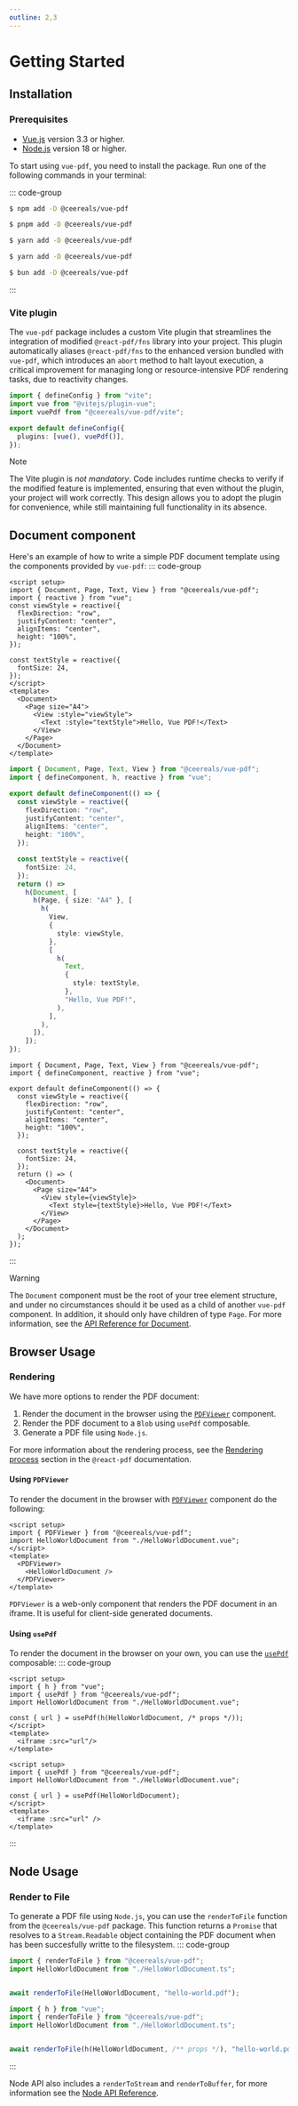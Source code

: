 ```yaml
---
outline: 2,3
---
```

# Getting Started

## Installation

### Prerequisites

- [Vue.js](https://vuejs.org/) version 3.3 or higher.
- [Node.js](https://nodejs.org/) version 18 or higher.

To start using `vue-pdf`, you need to install the package. Run one of the following commands in your terminal:

::: code-group

```sh [npm]
$ npm add -D @ceereals/vue-pdf
```

```sh [pnpm]
$ pnpm add -D @ceereals/vue-pdf
```

```sh [yarn]
$ yarn add -D @ceereals/vue-pdf
```

```sh [yarn (pnp)]
$ yarn add -D @ceereals/vue-pdf
```

```sh [bun]
$ bun add -D @ceereals/vue-pdf
```

:::

### Vite plugin

The `vue-pdf` package includes a custom Vite plugin that streamlines the integration of modified `@react-pdf/fns` library into your project. This plugin automatically aliases `@react-pdf/fns` to the enhanced version bundled with `vue-pdf`, which introduces an `abort` method to halt layout execution, a critical improvement for managing long or resource-intensive PDF rendering tasks, due to reactivity changes.

```ts [vite.config.ts]
import { defineConfig } from "vite";
import vue from "@vitejs/plugin-vue";
import vuePdf from "@ceereals/vue-pdf/vite";

export default defineConfig({
  plugins: [vue(), vuePdf()],
});
```

> [!NOTE]
> The Vite plugin is *not mandatory*. Code includes runtime checks to verify if the modified feature is implemented, ensuring that even without the plugin, your project will work correctly. This design allows you to adopt the plugin for convenience, while still maintaining full functionality in its absence.

## Document component

Here's an example of how to write a simple PDF document template using the components provided by `vue-pdf`:
::: code-group

```vue [HelloWorldDocument.vue]
<script setup>
import { Document, Page, Text, View } from "@ceereals/vue-pdf";
import { reactive } from "vue";
const viewStyle = reactive({
  flexDirection: "row",
  justifyContent: "center",
  alignItems: "center",
  height: "100%",
});

const textStyle = reactive({
  fontSize: 24,
});
</script>
<template>
  <Document>
    <Page size="A4">
      <View :style="viewStyle">
        <Text :style="textStyle">Hello, Vue PDF!</Text>
      </View>
    </Page>
  </Document>
</template>
```

```ts [HelloWorldDocument.ts]
import { Document, Page, Text, View } from "@ceereals/vue-pdf";
import { defineComponent, h, reactive } from "vue";

export default defineComponent(() => {
  const viewStyle = reactive({
    flexDirection: "row",
    justifyContent: "center",
    alignItems: "center",
    height: "100%",
  });

  const textStyle = reactive({
    fontSize: 24,
  });
  return () =>
    h(Document, [
      h(Page, { size: "A4" }, [
        h(
          View,
          {
            style: viewStyle,
          },
          [
            h(
              Text,
              {
                style: textStyle,
              },
              "Hello, Vue PDF!",
            ),
          ],
        ),
      ]),
    ]);
});
```

```tsx [HelloWorldDocument.tsx]
import { Document, Page, Text, View } from "@ceereals/vue-pdf";
import { defineComponent, reactive } from "vue";

export default defineComponent(() => {
  const viewStyle = reactive({
    flexDirection: "row",
    justifyContent: "center",
    alignItems: "center",
    height: "100%",
  });

  const textStyle = reactive({
    fontSize: 24,
  });
  return () => (
    <Document>
      <Page size="A4">
        <View style={viewStyle}>
          <Text style={textStyle}>Hello, Vue PDF!</Text>
        </View>
      </Page>
    </Document>
  );
});
```

:::

> [!WARNING]
> The `Document` component must be the root of your tree element structure, and under no circumstances should it be used as a child of another `vue-pdf` component. In addition, it should only have children of type `Page`. For more information, see the [API Reference for Document](../../reference/components-api#document).

## Browser Usage

### Rendering

We have more options to render the PDF document:

1. Render the document in the browser using the [`PDFViewer`](../../reference/browser-api#pdfviewer) component.
2. Render the PDF document to a `Blob` using `usePdf` composable.
3. Generate a PDF file using `Node.js`.

For more information about the rendering process, see the [Rendering process](https://react-pdf.org/rendering-process) section in the `@react-pdf` documentation.

#### Using `PDFViewer` <Badge type="info" text="component"/>

To render the document in the browser with [`PDFViewer`](../../reference/browser-api#pdfviewer) component do the following:

```vue [MyApp.vue] {6-8}
<script setup>
import { PDFViewer } from "@ceereals/vue-pdf";
import HelloWorldDocument from "./HelloWorldDocument.vue";
</script>
<template>
  <PDFViewer>
    <HelloWorldDocument />
  </PDFViewer>
</template>
```

`PDFViewer` is a web-only component that renders the PDF document in an iframe. It is useful for client-side generated documents.

#### Using `usePdf` <Badge type="info" text="composable"/>

To render the document in the browser on your own, you can use the [`usePdf`](../../reference/browser-api#usepdf) composable:
::: code-group

```vue [MyVueComponent.vue] {6}
<script setup>
import { h } from "vue";
import { usePdf } from "@ceereals/vue-pdf";
import HelloWorldDocument from "./HelloWorldDocument.vue";

const { url } = usePdf(h(HelloWorldDocument, /* props */));
</script>
<template>
  <iframe :src="url"/>
</template>
```

```vue [MyVueComponent.vue - no render function] {5}
<script setup>
import { usePdf } from "@ceereals/vue-pdf";
import HelloWorldDocument from "./HelloWorldDocument.vue";

const { url } = usePdf(HelloWorldDocument);
</script>
<template>
  <iframe :src="url" />
</template>
```

:::

## Node Usage

### Render to File

To generate a PDF file using `Node.js`, you can use the `renderToFile` function from the `@ceereals/vue-pdf` package. This function returns a `Promise` that resolves to a `Stream.Readable` object containing the PDF document when has been succesfully writte to the filesystem.
::: code-group

```js [index.js]
import { renderToFile } from "@ceereals/vue-pdf";
import HelloWorldDocument from "./HelloWorldDocument.ts";


await renderToFile(HelloWorldDocument, "hello-world.pdf");

```

```js [withProps.js]
import { h } from "vue";
import { renderToFile } from "@ceereals/vue-pdf";
import HelloWorldDocument from "./HelloWorldDocument.ts";


await renderToFile(h(HelloWorldDocument, /** props */), "hello-world.pdf");

```

:::

Node API also includes a `renderToStream` and `renderToBuffer`, for more information see the [Node API Reference](../../reference/node-api).
